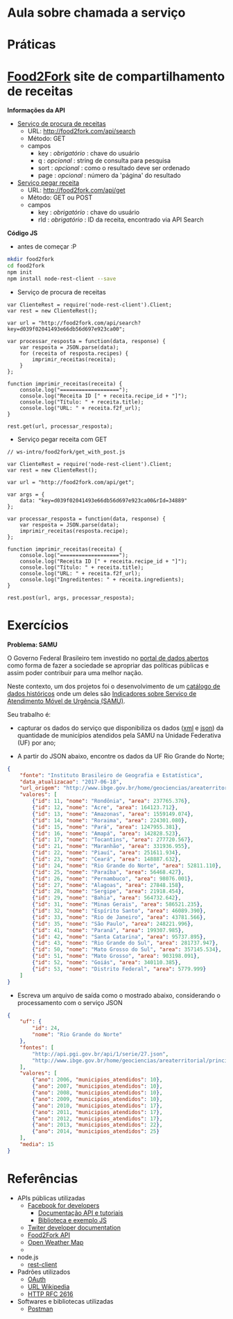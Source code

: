 
# [](#header-1) Aula sobre chamada a serviço

# [](#header-2) Práticas

# [](#header-3) [Food2Fork](http://food2fork.com/) site de compartilhamento de receitas

**Informações da API**
  - [Serviço de procura de receitas](http://food2fork.com/about/api)
    - URL: http://food2fork.com/api/search
    - Método: GET
    - campos
      - key : _obrigatório_ : chave do usuário
      - q : _opcional_ : string de consulta para pesquisa
      - sort : _opcional_ : como o resultado deve ser ordenado
      - page : _opcional_ : número da 'página' do resultado
  - [Serviço pegar receita](http://food2fork.com/about/api)
      - URL: http://food2fork.com/api/get
      - Método: GET ou POST
      - campos
        - key : _obrigatório_ : chave do usuário
        - rId : _obrigatório_ : ID da receita, encontrado via API Search


**Código JS**

- antes de começar :P
```bash
mkdir food2fork
cd food2fork
npm init
npm install node-rest-client --save
```

- Serviço de procura de receitas
```node
var ClienteRest = require('node-rest-client').Client;
var rest = new ClienteRest();

var url = "http://food2fork.com/api/search?key=d039f02041493e66db56d697e923ca00";

var processar_resposta = function(data, response) {
    var resposta = JSON.parse(data);
    for (receita of resposta.recipes) {
        imprimir_receitas(receita);
    }
};

function imprimir_receitas(receita) {
    console.log("===================");
    console.log("Receita ID [" + receita.recipe_id + "]");
    console.log("Título: " + receita.title);
    console.log("URL: " + receita.f2f_url);
}

rest.get(url, processar_resposta);

```

- Serviço pegar receita com GET
```node
// ws-intro/food2fork/get_with_post.js

var ClienteRest = require('node-rest-client').Client;
var rest = new ClienteRest();

var url = "http://food2fork.com/api/get";

var args = {
	data: "key=d039f02041493e66db56d697e923ca00&rId=34889"
};

var processar_resposta = function(data, response) {
    var resposta = JSON.parse(data);
    imprimir_receitas(resposta.recipe);
};

function imprimir_receitas(receita) {
    console.log("===================");
    console.log("Receita ID [" + receita.recipe_id + "]");
    console.log("Título: " + receita.title);
    console.log("URL: " + receita.f2f_url);
    console.log("Ingreditentes: " + receita.ingredients);
}

rest.post(url, args, processar_resposta);
```


# [](#header-2) Exercícios

**Problema: SAMU**

O Governo Federal Brasileiro tem investido no [portal de dados abertos](http://dados.gov.br) como forma de fazer a sociedade se apropriar das políticas públicas e assim poder contribuir para uma melhor nação.

Neste contexto, um dos projetos foi o desenvolvimento de um [catálogo de dados históricos](https://i3gov.planejamento.gov.br) onde um deles são [Indicadores sobre Serviço de Atendimento Móvel de Urgência (SAMU)](http://dados.gov.br/dataset/samu-servico-de-atendimento-movel-de-urgencia).

Seu trabalho é:

- capturar os dados do serviço que disponibiliza os dados ([xml](http://api.pgi.gov.br/api/1/serie/27.xml) e [json](http://api.pgi.gov.br/api/1/serie/27.json)) da quantidade de municípios atendidos pela SAMU na Unidade Federativa (UF) por ano;

- A partir do JSON abaixo, encontre os dados da UF Rio Grande do Norte;

```json
{
    "fonte": "Instituto Brasileiro de Geografia e Estatística",
    "data_atualizacao": "2017-06-18",
    "url_origem": "http://www.ibge.gov.br/home/geociencias/areaterritorial/principal.shtm",
    "valores": [
        {"id": 11, "nome": "Rondônia", "area": 237765.376},
        {"id": 12, "nome": "Acre", "area": 164123.712},
        {"id": 13, "nome": "Amazonas", "area": 1559149.074},
        {"id": 14, "nome": "Roraima", "area": 224301.080},
        {"id": 15, "nome": "Pará", "area": 1247955.381},
        {"id": 16, "nome": "Amapá", "area": 142828.523},
        {"id": 17, "nome": "Tocantins", "area": 277720.567},
        {"id": 21, "nome": "Maranhão", "area": 331936.955},
        {"id": 22, "nome": "Piauí", "area": 251611.934},
        {"id": 23, "nome": "Ceará", "area": 148887.632},
        {"id": 24, "nome": "Rio Grande do Norte", "area": 52811.110},
        {"id": 25, "nome": "Paraíba", "area": 56468.427},
        {"id": 26, "nome": "Pernambuco", "area": 98076.001},
        {"id": 27, "nome": "Alagoas", "area": 27848.158},
        {"id": 28, "nome": "Sergipe", "area": 21918.454},
        {"id": 29, "nome": "Bahia", "area": 564732.642},
        {"id": 31, "nome": "Minas Gerais", "area": 586521.235},
        {"id": 32, "nome": "Espírito Santo", "area": 46089.390},
        {"id": 33, "nome": "Rio de Janeiro", "area": 43781.566},
        {"id": 35, "nome": "São Paulo", "area": 248221.996},
        {"id": 41, "nome": "Paraná", "area": 199307.985},
        {"id": 42, "nome": "Santa Catarina", "area": 95737.895},
        {"id": 43, "nome": "Rio Grande do Sul", "area": 281737.947},
        {"id": 50, "nome": "Mato Grosso do Sul", "area": 357145.534},
        {"id": 51, "nome": "Mato Grosso", "area": 903198.091},
        {"id": 52, "nome": "Goiás", "area": 340110.385},
        {"id": 53, "nome": "Distrito Federal", "area": 5779.999}
    ]
}
```

- Escreva um arquivo de saída como o mostrado abaixo, considerando o processamento com o serviço JSON

```json
{
    "uf": {
        "id": 24,
        "nome": "Rio Grande do Norte"
    },
    "fontes": [
        "http://api.pgi.gov.br/api/1/serie/27.json",
        "http://www.ibge.gov.br/home/geociencias/areaterritorial/principal.shtm"
    ],
    "valores": [
        {"ano": 2006, "municipios_atendidos": 10},
        {"ano": 2007, "municipios_atendidos": 10},
        {"ano": 2008, "municipios_atendidos": 10},
        {"ano": 2009, "municipios_atendidos": 10},
        {"ano": 2010, "municipios_atendidos": 17},
        {"ano": 2011, "municipios_atendidos": 17},
        {"ano": 2012, "municipios_atendidos": 17},
        {"ano": 2013, "municipios_atendidos": 22},
        {"ano": 2014, "municipios_atendidos": 25}
    ],
    "media": 15
}
```


# [](#header-2) Referências

- APIs públicas utilizadas
    - [Facebook for developers](https://developers.facebook.com/)
      - [Documentação API e tutoriais](https://developers.facebook.com/docs/)
      - [Biblioteca e exemplo JS](https://developers.facebook.com/docs/javascript)
    - [Twiter developer documentation](https://dev.twitter.com/docs)
    - [Food2Fork API](http://food2fork.com/about/api)
    - [Open Weather Map](https://openweathermap.org/api)
    - []()
- node.js
  - [rest-client](https://www.npmjs.com/package/node-rest-client)
- Padrões utilizados
  - [OAuth](https://oauth.net/)
  - [URL Wikipedia](https://en.wikipedia.org/wiki/URL)
  - [HTTP RFC 2616](https://www.w3.org/Protocols/rfc2616/rfc2616.html)
- Softwares e bibliotecas utilizadas
  - [Postman](https://www.getpostman.com)
